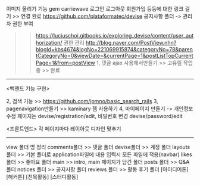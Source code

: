 이미지 올리기 기능 gem carriewave
로그인 로그아웃 회원가입 등등에 대한 링크 걸기 >> 연결 완료 https://github.com/plataformatec/devise
공지사항 폴더 -> 관리자 권한 부여
>> https://luciuschoi.gitbooks.io/exploring_devise/content/user_authorization/
권한 관리
>>http://blog.naver.com/PostView.nhn?blogId=kbs4674&logNo=221069915874&categoryNo=78&parentCategoryNo=0&viewDate=&currentPage=1&postListTopCurrentPage=1&from=postView
1, 댓글 ajax 사용해서만들기 >> 고유림 작업 중 >> 완료

----------------------------------------------------------------------------------------------------------------------------------------------------------------------------


<백엔드 기능 구현>


2, 검색 기능 >> https://github.com/jomno/basic_search_rails
3, pagenavigation만들기 >> kaminary 젬 사용하기
4, 마이페이지 만들기 -> 개인정보 수정 페이지는 devise/registration/edit, 비밀번호 변경 devise/password/edit

<프론트엔드>
각 페이지마다 레이아웃 디자인 맞추기

----------------------------------------------------------------------------------------------------------------------------------------------------------------------------

view 폴더 명 정리
comments폴더 >> 댓글 폴더
devise폴더 >> 계정 폴더
layouts 폴더 >> 기본 폴더로 application파일에 내용 입력시 모든 파일에 적용(navbar)
likes 폴더 >> 좋아요 폴더
main >> intro, main 페이지가 담긴 폴더
posts 폴더 >> Q&A폴더
notices 폴더 >> 공지사항 폴더
reviews  폴더 >> 활동 후기 폴더 [아이디어톤] [해커톤] [친목활동] [스터디활동]

